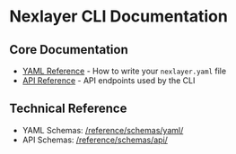 # Nexlayer CLI Documentation

## Core Documentation

- [YAML Reference](YAML.md) - How to write your `nexlayer.yaml` file
- [API Reference](reference/api/README.md) - API endpoints used by the CLI

## Technical Reference

- YAML Schemas: [/reference/schemas/yaml/](reference/schemas/yaml/)
- API Schemas: [/reference/schemas/api/](reference/schemas/api/)
